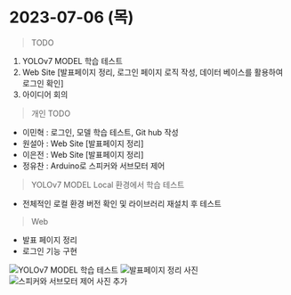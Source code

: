 # 2023-07-06 (목)

> TODO
1. YOLOv7 MODEL 학습 테스트
2. Web Site [발표페이지 정리, 로그인 페이지 로직 작성, 데이터 베이스를 활용하여 로그인 확인]
3. 아이디어 회의

> 개인 TODO
- 이민혁 : 로그인, 모델 학습 테스트, Git hub 작성
- 원설아 : Web Site [발표페이지 정리]
- 이은전 : Web Site [발표페이지 정리]
- 정유찬 : Arduino로 스피커와 서브모터 제어

> YOLOv7 MODEL Local 환경에서 학습 테스트
- 전체적인 로컬 환경 버전 확인 및 라이브러리 재설치 후 테스트

> Web
- 발표 페이지 정리
- 로그인 기능 구현

![YOLOv7 MODEL 학습 테스트]()
![발표페이지 정리 사진]()
![스피커와 서브모터 제어 사진 추가]()
